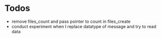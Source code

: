 # Todos
- remove files_count and pass pointer to count in files_create
- conduct experiment when I replace datatype of message and try to read data

